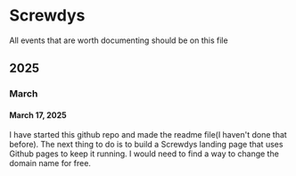 # Screwdys
All events that are worth documenting should be on this file

## 2025
### March
#### March 17, 2025
I have started this github repo and made the readme file(I haven't done that before). The next thing to do is to build a Screwdys landing page that uses Github pages to keep it running. I would need to find a way to change the domain name for free. 
